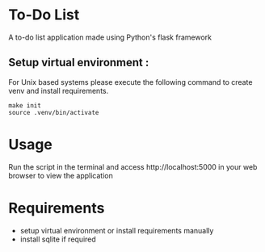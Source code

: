 # To-Do List
A to-do list application made using Python's flask framework

## Setup virtual environment :
For Unix based systems please execute the following command to create venv and install requirements.
```
make init
source .venv/bin/activate
```

# Usage
Run the script in the terminal and access http://localhost:5000 in your web browser to view the application

# Requirements
- setup virtual environment or install requirements manually
- install sqlite if required
